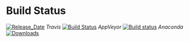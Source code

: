 # Build Status 

[![Release_Date](https://anaconda.org/pyiron/pyiron_atomistics/badges/latest_release_date.svg)](https://anaconda.org/pyiron/pyiron_atomistics)
_Travis_
[![Build Status](https://travis-ci.org/pyiron/pyiron_atomistics.svg?branch=master)](https://travis-ci.org/pyiron/pyiron_atomistics)
_AppVeyor_
[![Build status](https://ci.appveyor.com/api/projects/status/5s7bh82op9mik910/branch/master?svg=true)](https://ci.appveyor.com/project/jan-janssen/pyiron-atomistics/branch/master)
_Anaconda_
[![Downloads](https://anaconda.org/pyiron/pyiron_atomistics/badges/downloads.svg)](https://anaconda.org/pyiron/pyiron_atomistics)
